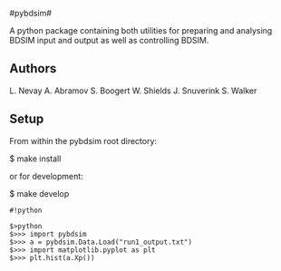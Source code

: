#pybdsim#

A python package containing both utilities for preparing and analysing BDSIM input and output as well as controlling BDSIM.

## Authors ##

L. Nevay
A. Abramov
S. Boogert
W. Shields
J. Snuverink
S. Walker


## Setup ##

From within the pybdsim root directory:

$ make install

or for development:

$ make develop


```
#!python

$>python
$>>> import pybdsim
$>>> a = pybdsim.Data.Load("run1_output.txt")
$>>> import matplotlib.pyplot as plt
$>>> plt.hist(a.Xp())
```
